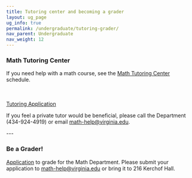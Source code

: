 ```yaml
---
title: Tutoring center and becoming a grader
layout: ug_page
ug_info: true
permalink: /undergraduate/tutoring-grader/
nav_parent: Undergraduate
nav_weight: 12
---
```

<h3>Math Tutoring Center</h3>

<p>
  If you need help with a math course, see the <a href="http://people.virginia.edu/%7Epsb7p/MTCsch.html">Math Tutoring Center</a> schedule.
</p>

<br /><br />
<a href="{{ site.url }}/undergraduate/docs/TutoringApplication_0_0_0 (1).docx">Tutoring Application</a>

<p>If you feel a private tutor would be beneficial, please call the Department (434-924-4919) or email <a href="mailto:math-help@virginia.edu">math-help@virginia.edu</a>.</p>
---

<h3>Be a Grader!</h3>

<p><a href="{{ site.url }}/undergraduate/docs/Grader App.pdf">Application</a>&nbsp;to grade for the Math Department. Please submit your application to <a href="mailto:math-help@virginia.edu">math-help@virginia.edu</a> or bring it to 216 Kerchof Hall.</p>

<p>&nbsp;</p>
